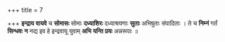 +++
title = 7

+++
**इन्द्राय** **वायवे** च **सोमासः** सोमाः **दध्याशिरः** दध्याश्रयणाः **सुताः** अभिषुताः संपादिताः । ते च **निम्नं** गर्तं **सिन्धवः** **न** नद्य इव हे इन्द्रवायू युवाम् **अभि** **यन्ति** **प्रयः** अन्नरूपाः ॥